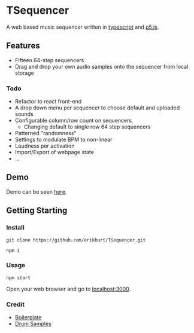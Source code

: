 # TSequencer

A web based music sequencer written in [typescript](https://www.typescriptlang.org/) and [p5.js](https://p5js.org/).

## Features

- Fifteen 64-step sequencers
- Drag and drop your own audio samples onto the sequencer from local storage

### Todo

- Refactor to react front-end
- A drop down menu per sequencer to choose default and uploaded sounds
- Configurable column/row count on sequencers
  - Changing default to single row 64 step sequencers
- Patterned "randomness"
- Settings to modulate BPM to non-linear
- Loudness per activation
- Import/Export of webpage state
- ...

## Demo

Demo can be seen [here](https://erikburt.github.io/TSequencer/).

## Getting Starting

### Install

`git clone https://github.com/erikburt/TSequencer.git`

`npm i`

### Usage

`npm start`

Open your web browser and go to [localhost:3000](http://localhost:3000/).

### Credit

- [Boilerplate](https://github.com/Gaweph/p5-typescript-starter)
- [Drum Samples](https://www.musicradar.com/news/drums/sampleradar-1000-free-drum-samples-229460)
